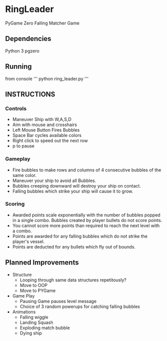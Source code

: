 # RingLeader
PyGame Zero Falling Matcher Game

## Dependencies
Python 3
pgzero

## Running
from console
'''
python ring_leader.py
'''

## INSTRUCTIONS
### Controls
- Maneuver Ship with W,A,S,D
- Aim with mouse and crosshairs
- Left Mouse Button Fires Bubbles
- Space Bar cycles available colors
- Right click to speed out the next row
- p to pause

### Gameplay
- Fire bubbles to make rows and columns of 
  4 consecutive bubbles of the same color.
- Maneuver your ship to avoid all Bubbles. 
- Bubbles creeping downward will destroy your ship on contact.
- Falling bubbles which strike your ship will cause it to grow.

### Scoring
- Awarded points scale exponentially with the number 
  of bubbles popped in a single combo. Bubbles created 
  by player bullets do not score points.
- You cannot score more points than required to reach 
  the next level with a combo.
- Points are awarded for any falling bubbles 
  which do not strike the player's vessel.
- Points are deducted for any bullets which fly out of bounds.

## Planned Improvements
- Structure
    - Looping through same data structures repetitously?
    - Move to OOP
    - Move to PYGame
- Game Play
    - Pausing Game pauses level message
    - Choice of 3 random powerups for catching falling bubbles
- Animations
    - Falling wiggle
    - Landing Squash
    - Exploding match bubble
    - Dying ship
